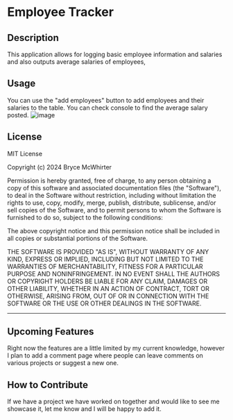 # Employee Tracker

## Description

This application allows for logging basic employee information and salaries and also outputs average salaries of employees,

## Usage
You can use the "add employees" button to add employees and their salaries to the table. You can check console to find the average salary posted.
![image](https://github.com/TheDorkTrain/employeetracker/assets/164428791/6f467020-ac22-4b22-9fd4-7ff0986d0843)

## License

MIT License

Copyright (c) 2024 Bryce McWhirter

Permission is hereby granted, free of charge, to any person obtaining a copy
of this software and associated documentation files (the "Software"), to deal
in the Software without restriction, including without limitation the rights
to use, copy, modify, merge, publish, distribute, sublicense, and/or sell
copies of the Software, and to permit persons to whom the Software is
furnished to do so, subject to the following conditions:

The above copyright notice and this permission notice shall be included in all
copies or substantial portions of the Software.

THE SOFTWARE IS PROVIDED "AS IS", WITHOUT WARRANTY OF ANY KIND, EXPRESS OR
IMPLIED, INCLUDING BUT NOT LIMITED TO THE WARRANTIES OF MERCHANTABILITY,
FITNESS FOR A PARTICULAR PURPOSE AND NONINFRINGEMENT. IN NO EVENT SHALL THE
AUTHORS OR COPYRIGHT HOLDERS BE LIABLE FOR ANY CLAIM, DAMAGES OR OTHER
LIABILITY, WHETHER IN AN ACTION OF CONTRACT, TORT OR OTHERWISE, ARISING FROM,
OUT OF OR IN CONNECTION WITH THE SOFTWARE OR THE USE OR OTHER DEALINGS IN THE
SOFTWARE.

---

## Upcoming Features

Right now the features are a little limited by my current knowledge, however I plan to add a comment page where people can leave comments on various projects or suggest a new one.

## How to Contribute

If we have a project we have worked on together and would like to see me showcase it, let me know and I will be happy to add it.
